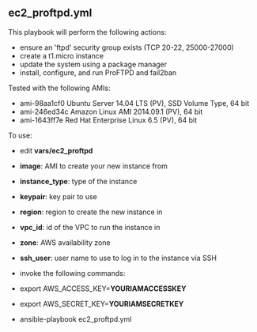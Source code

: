 ## ec2\_proftpd.yml
This playbook will perform the following actions:

* ensure an 'ftpd' security group exists (TCP 20-22, 25000-27000)
* create a t1.micro instance
* update the system using a package manager
* install, configure, and run ProFTPD and fail2ban

Tested with the following AMIs:

* ami-98aa1cf0 Ubuntu Server 14.04 LTS (PV), SSD Volume Type, 64 bit
* ami-246ed34c Amazon Linux AMI 2014.09.1 (PV), 64 bit
* ami-1643ff7e Red Hat Enterprise Linux 6.5 (PV), 64 bit

To use:

* edit **vars/ec2\_proftpd**
 * **image**: AMI to create your new instance from
 * **instance\_type**: type of the instance
 * **keypair**: key pair to use
 * **region**: region to create the new instance in
 * **vpc\_id**: id of the VPC to run the instance in
 * **zone**: AWS availability zone
 * **ssh\_user**: user name to use to log in to the instance via SSH

* invoke the following commands:
 * export AWS\_ACCESS\_KEY=**YOURIAMACCESSKEY**
 * export AWS\_SECRET\_KEY=**YOURIAMSECRETKEY**
 * ansible-playbook ec2\_proftpd.yml

